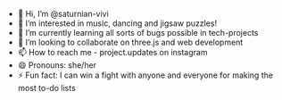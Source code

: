 - 👋 Hi, I’m @saturnian-vivi
- 👀 I’m interested in music, dancing and jigsaw puzzles!
- 🌱 I’m currently learning all sorts of bugs possible in tech-projects
- 💞️ I’m looking to collaborate on three.js and web development 
- 📫 How to reach me - project.updates on instagram
- 😄 Pronouns: she/her
- ⚡ Fun fact: I can win a fight with anyone and everyone for making the most to-do lists

<!---
saturnian-vivi/saturnian-vivi is a ✨ special ✨ repository because its `README.md` (this file) appears on your GitHub profile.
You can click the Preview link to take a look at your changes.
--->
